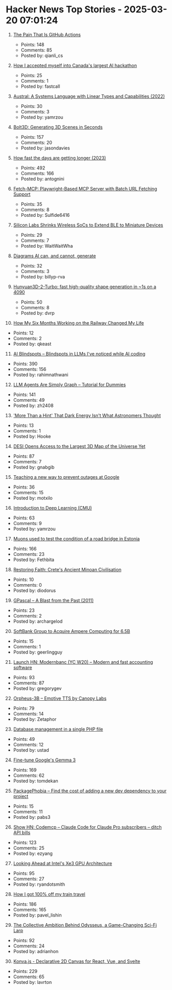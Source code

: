 # Hacker News Top Stories - 2025-03-20 07:01:24

1. [The Pain That Is GitHub Actions](https://www.feldera.com/blog/the-pain-that-is-github-actions)
   - Points: 148
   - Comments: 85
   - Posted by: qianli_cs

2. [How I accepted myself into Canada's largest AI hackathon](https://fastcall.dev/posts/genai-genesis-firebase/)
   - Points: 25
   - Comments: 1
   - Posted by: fastcall

3. [Austral: A Systems Language with Linear Types and Capabilities (2022)](https://borretti.me/article/introducing-austral)
   - Points: 30
   - Comments: 3
   - Posted by: yamrzou

4. [Bolt3D: Generating 3D Scenes in Seconds](https://szymanowiczs.github.io/bolt3d)
   - Points: 157
   - Comments: 20
   - Posted by: jasondavies

5. [How fast the days are getting longer (2023)](https://joe-antognini.github.io/astronomy/daylight)
   - Points: 492
   - Comments: 166
   - Posted by: antognini

6. [Fetch-MCP: Playwright-Based MCP Server with Batch URL Fetching Support](https://github.com/jae-jae/fetch-mcp)
   - Points: 35
   - Comments: 8
   - Posted by: Sulfide6416

7. [Silicon Labs Shrinks Wireless SoCs to Extend BLE to Miniature Devices](https://www.allaboutcircuits.com/news/silicon-labs-shrinks-wireless-socs-to-extend-ble-to-miniature-devices/)
   - Points: 29
   - Comments: 7
   - Posted by: WaitWaitWha

8. [Diagrams AI can, and cannot, generate](https://www.ilograph.com/blog/posts/diagrams-ai-can-and-cannot-generate/)
   - Points: 32
   - Comments: 3
   - Posted by: billyp-rva

9. [Hunyuan3D-2-Turbo: fast high-quality shape generation in ~1s on a 4090](https://github.com/Tencent/Hunyuan3D-2/commit/baab8ba18e46052246f85a2d0f48736586b84a33)
   - Points: 50
   - Comments: 8
   - Posted by: dvrp

10. [How My Six Months Working on the Railway Changed My Life](https://www.theatlantic.com/magazine/archive/2025/04/canadian-national-railroad-graydon-carter/681770/)
   - Points: 12
   - Comments: 2
   - Posted by: qkeast

11. [AI Blindspots – Blindspots in LLMs I've noticed while AI coding](https://ezyang.github.io/ai-blindspots/)
   - Points: 390
   - Comments: 156
   - Posted by: rahimnathwani

12. [LLM Agents Are Simply Graph – Tutorial for Dummies](https://zacharyhuang.substack.com/p/llm-agent-internal-as-a-graph-tutorial)
   - Points: 141
   - Comments: 49
   - Posted by: zh2408

13. ['More Than a Hint' That Dark Energy Isn't What Astronomers Thought](https://www.nytimes.com/2025/03/19/science/space/astronomer-desi-dark-energy.html)
   - Points: 13
   - Comments: 1
   - Posted by: Hooke

14. [DESI Opens Access to the Largest 3D Map of the Universe Yet](https://newscenter.lbl.gov/2025/03/19/desi-opens-access-to-the-largest-3d-map-of-the-universe-yet/)
   - Points: 87
   - Comments: 7
   - Posted by: gnabgib

15. [Teaching a new way to prevent outages at Google](https://sre.google/stpa/teaching/)
   - Points: 36
   - Comments: 15
   - Posted by: motxilo

16. [Introduction to Deep Learning (CMU)](https://deeplearning.cs.cmu.edu/./S25/index.html)
   - Points: 63
   - Comments: 9
   - Posted by: yamrzou

17. [Muons used to test the condition of a road bridge in Estonia](https://news.err.ee/1609634600/muons-used-to-test-the-condition-of-a-road-bridge-in-estonia)
   - Points: 166
   - Comments: 23
   - Posted by: Fethbita

18. [Restoring Faith: Crete's Ancient Minoan Civilisation](https://www.historytoday.com/archive/feature/restoring-faith-cretes-ancient-minoan-civilisation)
   - Points: 10
   - Comments: 0
   - Posted by: diodorus

19. [GPascal – A Blast from the Past (2011)](https://www.gammon.com.au/forum/?id=11203)
   - Points: 23
   - Comments: 2
   - Posted by: archargelod

20. [SoftBank Group to Acquire Ampere Computing for 6.5B](https://group.softbank/en/news/press/20250320)
   - Points: 15
   - Comments: 1
   - Posted by: geerlingguy

21. [Launch HN: Modernbanc (YC W20) – Modern and fast accounting software](undefined)
   - Points: 93
   - Comments: 87
   - Posted by: gregorygev

22. [Orpheus-3B – Emotive TTS by Canopy Labs](https://canopylabs.ai/model-releases)
   - Points: 79
   - Comments: 14
   - Posted by: Zetaphor

23. [Database management in a single PHP file](https://github.com/vrana/adminer)
   - Points: 49
   - Comments: 12
   - Posted by: ustad

24. [Fine-tune Google's Gemma 3](https://unsloth.ai/blog/gemma3)
   - Points: 169
   - Comments: 62
   - Posted by: tomdekan

25. [PackagePhobia – Find the cost of adding a new dev dependency to your project](https://packagephobia.com/)
   - Points: 15
   - Comments: 11
   - Posted by: pabs3

26. [Show HN: Codemcp – Claude Code for Claude Pro subscribers – ditch API bills](https://github.com/ezyang/codemcp)
   - Points: 123
   - Comments: 25
   - Posted by: ezyang

27. [Looking Ahead at Intel's Xe3 GPU Architecture](https://chipsandcheese.com/p/looking-ahead-at-intels-xe3-gpu-architecture)
   - Points: 95
   - Comments: 27
   - Posted by: ryandotsmith

28. [How I got 100% off my train travel](https://readbunce.com/p/how-i-got-100-off-my-train-travel)
   - Points: 186
   - Comments: 165
   - Posted by: pavel_lishin

29. [The Collective Ambition Behind Odysseus, a Game-Changing Sci-Fi Larp](https://mssv.net/2025/03/19/the-collective-ambition-behind-odysseus-a-game-changing-sci-fi-larp/)
   - Points: 92
   - Comments: 24
   - Posted by: adrianhon

30. [Konva.js - Declarative 2D Canvas for React, Vue, and Svelte](https://konvajs.org/)
   - Points: 229
   - Comments: 65
   - Posted by: lavrton

